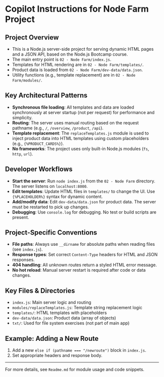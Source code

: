 # Copilot Instructions for Node Farm Project

## Project Overview

-   This is a Node.js server-side project for serving dynamic HTML pages and a JSON API, based on the Node.js Bootcamp course.
-   The main entry point is `02 - Node Farm/index.js`.
-   Templates for HTML rendering are in `02 - Node Farm/templates/`.
-   Product data is loaded from `02 - Node Farm/dev-data/data.json`.
-   Utility functions (e.g., template replacement) are in `02 - Node Farm/modules/`.

## Key Architectural Patterns

-   **Synchronous file loading**: All templates and data are loaded synchronously at server startup (not per request) for performance and simplicity.
-   **Routing**: The server uses manual routing based on the request pathname (e.g., `/`, `/overview`, `/product`, `/api`).
-   **Template replacement**: The `replaceTemplates.js` module is used to inject product data into HTML templates using custom placeholders (e.g., `{%PRODUCT_CARDS%}`).
-   **No frameworks**: The project uses only built-in Node.js modules (`fs`, `http`, `url`).

## Developer Workflows

-   **Start the server**: Run `node index.js` from the `02 - Node Farm` directory. The server listens on `localhost:8000`.
-   **Edit templates**: Update HTML files in `templates/` to change the UI. Use `{%PLACEHOLDER%}` syntax for dynamic content.
-   **Add/modify data**: Edit `dev-data/data.json` for product data. The server must be restarted to pick up changes.
-   **Debugging**: Use `console.log` for debugging. No test or build scripts are present.

## Project-Specific Conventions

-   **File paths**: Always use `__dirname` for absolute paths when reading files (see `index.js`).
-   **Response types**: Set correct `Content-Type` headers for HTML and JSON responses.
-   **404 handling**: All unknown routes return a styled HTML error message.
-   **No hot reload**: Manual server restart is required after code or data changes.

## Key Files & Directories

-   `index.js`: Main server logic and routing
-   `modules/replaceTemplates.js`: Template string replacement logic
-   `templates/`: HTML templates with placeholders
-   `dev-data/data.json`: Product data (array of objects)
-   `txt/`: Used for file system exercises (not part of main app)

## Example: Adding a New Route

1. Add a new `else if (pathname === "/newroute")` block in `index.js`.
2. Set appropriate headers and response body.

---

For more details, see `Readme.md` for module usage and code snippets.
